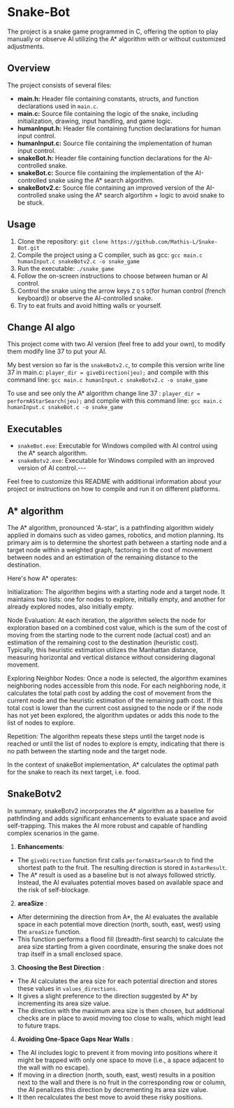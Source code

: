# Snake-Bot
The project is a snake game programmed in C, offering the option to play manually or observe AI utilizing the A* algorithm with or without customized adjustments.

## Overview

The project consists of several files: 
- **main.h:**  Header file containing constants, structs, and function declarations used in `main.c`. 
- **main.c:**  Source file containing the logic of the snake, including initialization, drawing, input handling, and game logic. 
- **humanInput.h:**  Header file containing function declarations for human input control. 
- **humanInput.c:**  Source file containing the implementation of human input control. 
- **snakeBot.h:**  Header file containing function declarations for the AI-controlled snake. 
- **snakeBot.c:**  Source file containing the implementation of the AI-controlled snake using the A* search algorithm. 
- **snakeBotv2.c:**  Source file containing an improved version of the AI-controlled snake using the A* search algortihm + logic to avoid snake to be stuck.
## Usage 
1. Clone the repository: `git clone https://github.com/Mathis-L/Snake-Bot.git` 
2. Compile the project using a C compiler, such as gcc: `gcc main.c humanInput.c snakeBotv2.c -o snake_game` 
3. Run the executable: `./snake_game`
4. Follow the on-screen instructions to choose between human or AI control.
5. Control the snake using the arrow keys `Z` `Q` `S` `D`(for human control (french keyboard)) or observe the AI-controlled snake.
6. Try to eat fruits and avoid hitting walls or yourself.
## Change AI algo
This project come with two AI version (feel free to add your own), to modify them modify line 37 to put your AI.    

My best version so far is the `snakeBotv2.c`, to compile this version write line 37 in main.c: `player_dir = giveDirection(jeu);` and compile with this command line: `gcc main.c humanInput.c snakeBotv2.c -o snake_game`

To use and see only the A* algorithm change line 37 : `player_dir = performAStarSearch(jeu);` and compile with this command line: `gcc main.c humanInput.c snakeBot.c -o snake_game`


## Executables 
- `snakeBot.exe`: Executable for Windows compiled with AI control using the A* search algorithm. 
- `snakeBotv2.exe`: Executable for Windows compiled with an improved version of AI control.---

Feel free to customize this README with additional information about your project or instructions on how to compile and run it on different platforms.

## A* algorithm
The A* algorithm, pronounced 'A-star', is a pathfinding algorithm widely applied in domains such as video games, robotics, and motion planning. Its primary aim is to determine the shortest path between a starting node and a target node within a weighted graph, factoring in the cost of movement between nodes and an estimation of the remaining distance to the destination.

Here's how A* operates:

Initialization: The algorithm begins with a starting node and a target node. It maintains two lists: one for nodes to explore, initially empty, and another for already explored nodes, also initially empty.

Node Evaluation: At each iteration, the algorithm selects the node for exploration based on a combined cost value, which is the sum of the cost of moving from the starting node to the current node (actual cost) and an estimation of the remaining cost to the destination (heuristic cost). Typically, this heuristic estimation utilizes the Manhattan distance, measuring horizontal and vertical distance without considering diagonal movement.

Exploring Neighbor Nodes: Once a node is selected, the algorithm examines neighboring nodes accessible from this node. For each neighboring node, it calculates the total path cost by adding the cost of movement from the current node and the heuristic estimation of the remaining path cost. If this total cost is lower than the current cost assigned to the node or if the node has not yet been explored, the algorithm updates or adds this node to the list of nodes to explore.

Repetition: The algorithm repeats these steps until the target node is reached or until the list of nodes to explore is empty, indicating that there is no path between the starting node and the target node.

In the context of snakeBot implementation, A* calculates the optimal path for the snake to reach its next target, i.e. food.

## SnakeBotv2 
In summary, snakeBotv2 incorporates the A* algorithm as a baseline for pathfinding and adds significant enhancements to evaluate space and avoid self-trapping. This makes the AI more robust and capable of handling complex scenarios in the game.
1. **Enhancements**:
- The `giveDirection` function first calls `performAStarSearch` to find the shortest path to the fruit. The resulting direction is stored in `AstarResult`.
- The A* result is used as a baseline but is not always followed strictly. Instead, the AI evaluates potential moves based on available space and the risk of self-blockage. 
2. **areaSize** : 
- After determining the direction from A*, the AI evaluates the available space in each potential move direction (north, south, east, west) using the `areaSize` function.
- This function performs a flood fill (breadth-first search) to calculate the area size starting from a given coordinate, ensuring the snake does not trap itself in a small enclosed space. 
3. **Choosing the Best Direction** : 
- The AI calculates the area size for each potential direction and stores these values in `values_directions`.
- It gives a slight preference to the direction suggested by A* by incrementing its area size value.
- The direction with the maximum area size is then chosen, but additional checks are in place to avoid moving too close to walls, which might lead to future traps. 
4. **Avoiding One-Space Gaps Near Walls** :
- The AI includes logic to prevent it from moving into positions where it might be trapped with only one space to move (i.e., a space adjacent to the wall with no escape).
- If moving in a direction (north, south, east, west) results in a position next to the wall and there is no fruit in the corresponding row or column, the AI penalizes this direction by decrementing its area size value.
- It then recalculates the best move to avoid these risky positions.